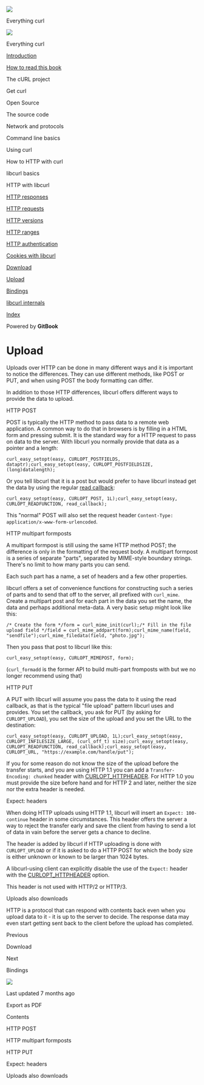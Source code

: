 <a href="../index.html" class="link-a079aa82--primary-53a25e66--logoLink-10d08504"></a>

<img src="https://gblobscdn.gitbook.com/orgs%2F-LxuH0qSm4xO9nWfEBlB%2Favatar.png?alt=media" class="image-67b14f24--avatar-1c1d03ec" />

<span class="text-4505230f--UIH400-4e41e82a--textContentFamily-49a318e1--spaceNameText-677c2969">Everything curl</span>

<a href="../index.html" class="link-a079aa82--primary-53a25e66--logoLink-10d08504"></a>

<img src="https://gblobscdn.gitbook.com/orgs%2F-LxuH0qSm4xO9nWfEBlB%2Favatar.png?alt=media" class="image-67b14f24--avatar-1c1d03ec" />

<span class="text-4505230f--UIH400-4e41e82a--textContentFamily-49a318e1--spaceNameText-677c2969">Everything curl</span>

<a href="../index.html" class="navButton-94f2579c--navButtonClickable-161b88ca"><span class="text-4505230f--UIH300-2063425d--textContentFamily-49a318e1--navButtonLabel-14a4968f">Introduction</span></a>

<a href="../how-to-read.html" class="navButton-94f2579c--navButtonClickable-161b88ca"><span class="text-4505230f--UIH300-2063425d--textContentFamily-49a318e1--navButtonLabel-14a4968f">How to read this book</span></a>

<span class="text-4505230f--UIH300-2063425d--textContentFamily-49a318e1--navButtonLabel-14a4968f">The cURL project</span>

<span class="text-4505230f--UIH300-2063425d--textContentFamily-49a318e1--navButtonLabel-14a4968f">Get curl</span>

<span class="text-4505230f--UIH300-2063425d--textContentFamily-49a318e1--navButtonLabel-14a4968f">Open Source</span>

<span class="text-4505230f--UIH300-2063425d--textContentFamily-49a318e1--navButtonLabel-14a4968f">The source code</span>

<span class="text-4505230f--UIH300-2063425d--textContentFamily-49a318e1--navButtonLabel-14a4968f">Network and protocols</span>

<span class="text-4505230f--UIH300-2063425d--textContentFamily-49a318e1--navButtonLabel-14a4968f">Command line basics</span>

<span class="text-4505230f--UIH300-2063425d--textContentFamily-49a318e1--navButtonLabel-14a4968f">Using curl</span>

<span class="text-4505230f--UIH300-2063425d--textContentFamily-49a318e1--navButtonLabel-14a4968f">How to HTTP with curl</span>

<span class="text-4505230f--UIH300-2063425d--textContentFamily-49a318e1--navButtonLabel-14a4968f">libcurl basics</span>

<span class="text-4505230f--UIH300-2063425d--textContentFamily-49a318e1--navButtonLabel-14a4968f">HTTP with libcurl</span>

<a href="responses.html" class="navButton-94f2579c--pageItemWithChildrenNested-2c5d8183--navButtonClickable-161b88ca"><span class="text-4505230f--UIH300-2063425d--textContentFamily-49a318e1--navButtonLabel-14a4968f">HTTP responses</span></a>

<a href="requests.html" class="navButton-94f2579c--pageItemWithChildrenNested-2c5d8183--navButtonClickable-161b88ca"><span class="text-4505230f--UIH300-2063425d--textContentFamily-49a318e1--navButtonLabel-14a4968f">HTTP requests</span></a>

<a href="versions.html" class="navButton-94f2579c--pageItemWithChildrenNested-2c5d8183--navButtonClickable-161b88ca"><span class="text-4505230f--UIH300-2063425d--textContentFamily-49a318e1--navButtonLabel-14a4968f">HTTP versions</span></a>

<a href="ranges.html" class="navButton-94f2579c--pageItemWithChildrenNested-2c5d8183--navButtonClickable-161b88ca"><span class="text-4505230f--UIH300-2063425d--textContentFamily-49a318e1--navButtonLabel-14a4968f">HTTP ranges</span></a>

<a href="auth.html" class="navButton-94f2579c--pageItemWithChildrenNested-2c5d8183--navButtonClickable-161b88ca"><span class="text-4505230f--UIH300-2063425d--textContentFamily-49a318e1--navButtonLabel-14a4968f">HTTP authentication</span></a>

<a href="cookies.html" class="navButton-94f2579c--pageItemWithChildrenNested-2c5d8183--navButtonClickable-161b88ca"><span class="text-4505230f--UIH300-2063425d--textContentFamily-49a318e1--navButtonLabel-14a4968f">Cookies with libcurl</span></a>

<a href="download.html" class="navButton-94f2579c--pageItemWithChildrenNested-2c5d8183--navButtonClickable-161b88ca"><span class="text-4505230f--UIH300-2063425d--textContentFamily-49a318e1--navButtonLabel-14a4968f">Download</span></a>

<a href="upload.html" class="navButton-94f2579c--pageItemWithChildrenNested-2c5d8183--navButtonClickable-161b88ca--navButtonOpened-6a88552e"><span class="text-4505230f--UIH300-2063425d--textContentFamily-49a318e1--navButtonLabel-14a4968f">Upload</span></a>

<a href="../bindings.html" class="navButton-94f2579c--navButtonClickable-161b88ca"><span class="text-4505230f--UIH300-2063425d--textContentFamily-49a318e1--navButtonLabel-14a4968f">Bindings</span></a>

<a href="../internals.html" class="navButton-94f2579c--navButtonClickable-161b88ca"><span class="text-4505230f--UIH300-2063425d--textContentFamily-49a318e1--navButtonLabel-14a4968f">libcurl internals</span></a>

<a href="../bookindex.html" class="navButton-94f2579c--navButtonClickable-161b88ca"><span class="text-4505230f--UIH300-2063425d--textContentFamily-49a318e1--navButtonLabel-14a4968f">Index</span></a>

<a href="https://www.gitbook.com/?utm_source=content&amp;utm_medium=trademark&amp;utm_campaign=curl-1" class="reset-3c756112--trademark-a8da4b94"></a>

<span class="text-4505230f--TextH200-a3425406--textUIFamily-5ebd8e40">Powered by **GitBook**</span>

# <span class="text-4505230f--DisplayH900-bfb998fa--textContentFamily-49a318e1">Upload</span>

<span class="text-4505230f--UIH300-2063425d--textUIFamily-5ebd8e40--text-8ee2c8b2"></span>

<span class="text-4505230f--UIH300-2063425d--textUIFamily-5ebd8e40--text-8ee2c8b2"></span>

<span class="text-4505230f--TextH400-3033861f--textContentFamily-49a318e1"><span data-key="4b9465b99506453a9a19822dd6b98f21"><span data-offset-key="4b9465b99506453a9a19822dd6b98f21:0">Uploads over HTTP can be done in many different ways and it is important to notice the differences. They can use different methods, like POST or PUT, and when using POST the body formatting can differ.</span></span></span>

<span class="text-4505230f--TextH400-3033861f--textContentFamily-49a318e1"><span data-key="9760345fba2f4f7584f00a3865e0e164"><span data-offset-key="9760345fba2f4f7584f00a3865e0e164:0">In addition to those HTTP differences, libcurl offers different ways to provide the data to upload.</span></span></span>

<span class="text-4505230f--HeadingH700-04e1a2a3--textContentFamily-49a318e1"><span data-key="7eda40d20b8d4d0fb71d417137ea44d2"><span data-offset-key="7eda40d20b8d4d0fb71d417137ea44d2:0">HTTP POST</span></span></span>

<span class="text-4505230f--TextH400-3033861f--textContentFamily-49a318e1"><span data-key="b92b2147fe1c441b9f979680d4719213"><span data-offset-key="b92b2147fe1c441b9f979680d4719213:0">POST is typically the HTTP method to pass data to a remote web application. A common way to do that in browsers is by filling in a HTML form and pressing submit. It is the standard way for a HTTP request to pass on data to the server. With libcurl you normally provide that data as a pointer and a length:</span></span></span>

    curl_easy_setopt(easy, CURLOPT_POSTFIELDS, dataptr);curl_easy_setopt(easy, CURLOPT_POSTFIELDSIZE, (long)datalength);

<span class="text-4505230f--TextH400-3033861f--textContentFamily-49a318e1"><span data-key="febc65f65a32408495d883ecd0195ffe"><span data-offset-key="febc65f65a32408495d883ecd0195ffe:0">Or you tell libcurl that it is a post but would prefer to have libcurl instead get the data by using the regular </span></span><a href="https://github.com/bagder/everything-curl/tree/ac82fad6784dcc3f536df03d1d97bad1849a59c8/libcurl-http/callback-read.md" class="link-a079aa82--primary-53a25e66--link-faf6c434"><span data-key="311ab0783b8a4f48b7093b944ca706af"><span data-offset-key="311ab0783b8a4f48b7093b944ca706af:0">read callback</span></span></a><span data-key="4d6a2bccf01f4ffb83e394b659e368df"><span data-offset-key="4d6a2bccf01f4ffb83e394b659e368df:0">:</span></span></span>

    curl_easy_setopt(easy, CURLOPT_POST, 1L);curl_easy_setopt(easy, CURLOPT_READFUNCTION, read_callback);

<span class="text-4505230f--TextH400-3033861f--textContentFamily-49a318e1"><span data-key="797454268df34b4e9fb478e0fff94f9f"><span data-offset-key="797454268df34b4e9fb478e0fff94f9f:0">This "normal" POST will also set the request header </span><span data-offset-key="797454268df34b4e9fb478e0fff94f9f:1">`Content-Type: application/x-www-form-urlencoded`</span><span data-offset-key="797454268df34b4e9fb478e0fff94f9f:2">.</span></span></span>

<span class="text-4505230f--HeadingH700-04e1a2a3--textContentFamily-49a318e1"><span data-key="472e4c4fdf2a4012af7d8e6a6aaa30b1"><span data-offset-key="472e4c4fdf2a4012af7d8e6a6aaa30b1:0">HTTP multipart formposts</span></span></span>

<span class="text-4505230f--TextH400-3033861f--textContentFamily-49a318e1"><span data-key="242c9ddc3c80465db240edcf1db7c3e1"><span data-offset-key="242c9ddc3c80465db240edcf1db7c3e1:0">A multipart formpost is still using the same HTTP method POST; the difference is only in the formatting of the request body. A multipart formpost is a series of separate "parts", separated by MIME-style boundary strings. There's no limit to how many parts you can send.</span></span></span>

<span class="text-4505230f--TextH400-3033861f--textContentFamily-49a318e1"><span data-key="6c61c0e6399843c0b0d6eed8d413dc4c"><span data-offset-key="6c61c0e6399843c0b0d6eed8d413dc4c:0">Each such part has a name, a set of headers and a few other properties.</span></span></span>

<span class="text-4505230f--TextH400-3033861f--textContentFamily-49a318e1"><span data-key="8d5b26b5d185421a98a28983ba61bda7"><span data-offset-key="8d5b26b5d185421a98a28983ba61bda7:0">libcurl offers a set of convenience functions for constructing such a series of parts and to send that off to the server, all prefixed with </span><span data-offset-key="8d5b26b5d185421a98a28983ba61bda7:1">`curl_mime`</span><span data-offset-key="8d5b26b5d185421a98a28983ba61bda7:2">. Create a multipart post and for each part in the data you set the name, the data and perhaps additional meta-data. A very basic setup might look like this:</span></span></span>

    /* Create the form */form = curl_mime_init(curl);​/* Fill in the file upload field */field = curl_mime_addpart(form);curl_mime_name(field, "sendfile");curl_mime_filedata(field, "photo.jpg");

<span class="text-4505230f--TextH400-3033861f--textContentFamily-49a318e1"><span data-key="293b2b28b35e4a05ae4df35b2aa5aa8c"><span data-offset-key="293b2b28b35e4a05ae4df35b2aa5aa8c:0">Then you pass that post to libcurl like this:</span></span></span>

    curl_easy_setopt(easy, CURLOPT_MIMEPOST, form);

<span class="text-4505230f--TextH400-3033861f--textContentFamily-49a318e1"><span data-key="0b6e0b6c89ef4ac6be5082fc5fee776f"><span data-offset-key="0b6e0b6c89ef4ac6be5082fc5fee776f:0">(</span><span data-offset-key="0b6e0b6c89ef4ac6be5082fc5fee776f:1">`curl_formadd`</span><span data-offset-key="0b6e0b6c89ef4ac6be5082fc5fee776f:2"> is the former API to build multi-part fromposts with but we no longer recommend using that)</span></span></span>

<span class="text-4505230f--HeadingH700-04e1a2a3--textContentFamily-49a318e1"><span data-key="db441dcc895749cd8bf1267f785205fc"><span data-offset-key="db441dcc895749cd8bf1267f785205fc:0">HTTP PUT</span></span></span>

<span class="text-4505230f--TextH400-3033861f--textContentFamily-49a318e1"><span data-key="77a91fa358644f38ae745f0c4eee01af"><span data-offset-key="77a91fa358644f38ae745f0c4eee01af:0">A PUT with libcurl will assume you pass the data to it using the read callback, as that is the typical "file upload" pattern libcurl uses and provides. You set the callback, you ask for PUT (by asking for </span><span data-offset-key="77a91fa358644f38ae745f0c4eee01af:1">`CURLOPT_UPLOAD`</span><span data-offset-key="77a91fa358644f38ae745f0c4eee01af:2">), you set the size of the upload and you set the URL to the destination:</span></span></span>

    curl_easy_setopt(easy, CURLOPT_UPLOAD, 1L);curl_easy_setopt(easy, CURLOPT_INFILESIZE_LARGE, (curl_off_t) size);curl_easy_setopt(easy, CURLOPT_READFUNCTION, read_callback);curl_easy_setopt(easy, CURLOPT_URL, "https://example.com/handle/put");

<span class="text-4505230f--TextH400-3033861f--textContentFamily-49a318e1"><span data-key="cb96fd5146774c14a652c911d860c35c"><span data-offset-key="cb96fd5146774c14a652c911d860c35c:0">If you for some reason do not know the size of the upload before the transfer starts, and you are using HTTP 1.1 you can add a </span><span data-offset-key="cb96fd5146774c14a652c911d860c35c:1">`Transfer-Encoding: chunked`</span><span data-offset-key="cb96fd5146774c14a652c911d860c35c:2"> header with </span></span><a href="https://github.com/bagder/everything-curl/tree/ac82fad6784dcc3f536df03d1d97bad1849a59c8/libcurl-http/libcurl-http-requests.md" class="link-a079aa82--primary-53a25e66--link-faf6c434"><span data-key="88250193cb614439953fb6c0fb8bf154"><span data-offset-key="88250193cb614439953fb6c0fb8bf154:0">CURLOPT_HTTPHEADER</span></span></a><span data-key="b1ca05615fa34423a2541ed5ff50c944"><span data-offset-key="b1ca05615fa34423a2541ed5ff50c944:0">. For HTTP 1.0 you must provide the size before hand and for HTTP 2 and later, neither the size nor the extra header is needed.</span></span></span>

<span class="text-4505230f--HeadingH700-04e1a2a3--textContentFamily-49a318e1"><span data-key="c8d706d571ba4b7784ba3f21751bc718"><span data-offset-key="c8d706d571ba4b7784ba3f21751bc718:0">Expect: headers</span></span></span>

<span class="text-4505230f--TextH400-3033861f--textContentFamily-49a318e1"><span data-key="7cde546ea03e42efa4f580bb4faef3d8"><span data-offset-key="7cde546ea03e42efa4f580bb4faef3d8:0">When doing HTTP uploads using HTTP 1.1, libcurl will insert an </span><span data-offset-key="7cde546ea03e42efa4f580bb4faef3d8:1">`Expect: 100-continue`</span><span data-offset-key="7cde546ea03e42efa4f580bb4faef3d8:2"> header in some circumstances. This header offers the server a way to reject the transfer early and save the client from having to send a lot of data in vain before the server gets a chance to decline.</span></span></span>

<span class="text-4505230f--TextH400-3033861f--textContentFamily-49a318e1"><span data-key="7b4707648876413a9a3e131ed1880e8d"><span data-offset-key="7b4707648876413a9a3e131ed1880e8d:0">The header is added by libcurl if HTTP uploading is done with </span><span data-offset-key="7b4707648876413a9a3e131ed1880e8d:1">`CURLOPT_UPLOAD`</span><span data-offset-key="7b4707648876413a9a3e131ed1880e8d:2"> or if it is asked to do a HTTP POST for which the body size is either unknown or known to be larger than 1024 bytes.</span></span></span>

<span class="text-4505230f--TextH400-3033861f--textContentFamily-49a318e1"><span data-key="6658ace119324949900014de14687e5e"><span data-offset-key="6658ace119324949900014de14687e5e:0">A libcurl-using client can explicitly disable the use of the </span><span data-offset-key="6658ace119324949900014de14687e5e:1">`Expect:`</span><span data-offset-key="6658ace119324949900014de14687e5e:2"> header with the </span></span><a href="https://github.com/bagder/everything-curl/tree/ac82fad6784dcc3f536df03d1d97bad1849a59c8/libcurl-http/libcurl-http-requests.md" class="link-a079aa82--primary-53a25e66--link-faf6c434"><span data-key="de4d5ef20244428692b5b64393188afe"><span data-offset-key="de4d5ef20244428692b5b64393188afe:0">CURLOPT_HTTPHEADER</span></span></a><span data-key="bd13b993bd8b4b4ebc056c0667be4822"><span data-offset-key="bd13b993bd8b4b4ebc056c0667be4822:0"> option.</span></span></span>

<span class="text-4505230f--TextH400-3033861f--textContentFamily-49a318e1"><span data-key="42315ab3dc1249deab71fe17bb43d929"><span data-offset-key="42315ab3dc1249deab71fe17bb43d929:0">This header is not used with HTTP/2 or HTTP/3.</span></span></span>

<span class="text-4505230f--HeadingH700-04e1a2a3--textContentFamily-49a318e1"><span data-key="6a086749ec804848b737771738bf4cda"><span data-offset-key="6a086749ec804848b737771738bf4cda:0">Uploads also downloads</span></span></span>

<span class="text-4505230f--TextH400-3033861f--textContentFamily-49a318e1"><span data-key="57a9c00c606f49f39a831319415ba85f"><span data-offset-key="57a9c00c606f49f39a831319415ba85f:0">HTTP is a protocol that can respond with contents back even when you upload data to it - it is up to the server to decide. The response data may even start getting sent back to the client before the upload has completed.</span></span></span>

<a href="download.html" class="reset-3c756112--card-6570f064--whiteCard-fff091a4--cardPrevious-56a5e674"></a>

<span class="text-4505230f--TextH200-a3425406--textContentFamily-49a318e1">Previous</span>

<span class="text-4505230f--UIH400-4e41e82a--textContentFamily-49a318e1">Download</span>

<a href="../bindings.html" class="reset-3c756112--card-6570f064--whiteCard-fff091a4--cardNext-19241c42"></a>

<span class="text-4505230f--TextH200-a3425406--textContentFamily-49a318e1">Next</span>

<span class="text-4505230f--UIH400-4e41e82a--textContentFamily-49a318e1">Bindings</span>

<img src="https://avatars.githubusercontent.com/u/66654881?v=4" class="image-67b14f24--avatar-1c1d03ec" />

<span class="text-4505230f--TextH200-a3425406--textContentFamily-49a318e1">Last updated 7 months ago</span>

<span class="text-4505230f--UIH300-2063425d--textUIFamily-5ebd8e40">Export as PDF</span>

<span class="text-4505230f--InfoH100-1e92e1d1--textContentFamily-49a318e1">Contents</span>

<a href="upload.html#http-post" class="reset-3c756112--menuItem-aa02f6ec--menuItemLight-757d5235--menuItemInline-173bdf97--pageTocItem-f4427024"></a>

<span class="text-4505230f--UIH300-2063425d--textContentFamily-49a318e1"><span class="text-4505230f--UIH200-50ead35f--textContentFamily-49a318e1">HTTP POST</span></span>

<a href="upload.html#http-multipart-formposts" class="reset-3c756112--menuItem-aa02f6ec--menuItemLight-757d5235--menuItemInline-173bdf97--pageTocItem-f4427024"></a>

<span class="text-4505230f--UIH300-2063425d--textContentFamily-49a318e1"><span class="text-4505230f--UIH200-50ead35f--textContentFamily-49a318e1">HTTP multipart formposts</span></span>

<a href="upload.html#http-put" class="reset-3c756112--menuItem-aa02f6ec--menuItemLight-757d5235--menuItemInline-173bdf97--pageTocItem-f4427024"></a>

<span class="text-4505230f--UIH300-2063425d--textContentFamily-49a318e1"><span class="text-4505230f--UIH200-50ead35f--textContentFamily-49a318e1">HTTP PUT</span></span>

<a href="upload.html#expect-headers" class="reset-3c756112--menuItem-aa02f6ec--menuItemLight-757d5235--menuItemInline-173bdf97--pageTocItem-f4427024"></a>

<span class="text-4505230f--UIH300-2063425d--textContentFamily-49a318e1"><span class="text-4505230f--UIH200-50ead35f--textContentFamily-49a318e1">Expect: headers</span></span>

<a href="upload.html#uploads-also-downloads" class="reset-3c756112--menuItem-aa02f6ec--menuItemLight-757d5235--menuItemInline-173bdf97--pageTocItem-f4427024"></a>

<span class="text-4505230f--UIH300-2063425d--textContentFamily-49a318e1"><span class="text-4505230f--UIH200-50ead35f--textContentFamily-49a318e1">Uploads also downloads</span></span>
